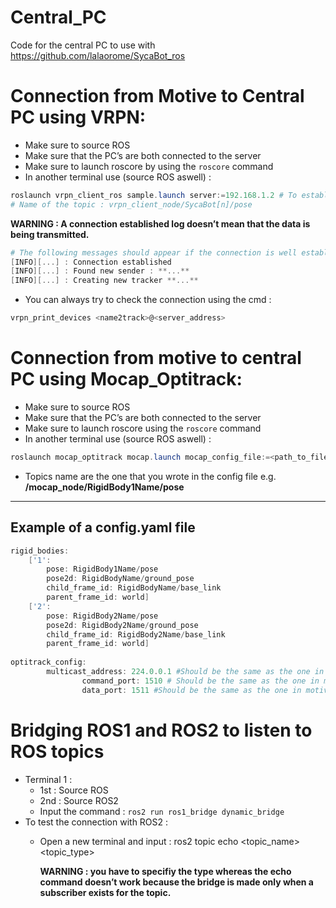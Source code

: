 # Central_PC
Code for the central PC to use with https://github.com/lalaorome/SycaBot_ros

# Connection from Motive to Central PC using VRPN:

- Make sure to source ROS
- Make sure that the PC’s are both connected to the server
- Make sure to launch roscore by using the `roscore` command
- In another terminal use (source ROS aswell) :

```powershell
roslaunch vrpn_client_ros sample.launch server:=192.168.1.2 # To establish the connection
# Name of the topic : vrpn_client_node/SycaBot[n]/pose
```

**WARNING : A connection established log doesn’t mean that the data is being transmitted.** 

```powershell
# The following messages should appear if the connection is well established : 
[INFO][...] : Connection established
[INFO][...] : Found new sender : **...**
[INFO][...] : Creating new tracker **...**
```

- You can always try to check the connection using the cmd :

```powershell
vrpn_print_devices <name2track>@<server_address>
```

# Connection from motive to central PC using Mocap_Optitrack:

- Make sure to source ROS
- Make sure that the PC’s are both connected to the server
- Make sure to launch roscore using the `roscore` command
- In another terminal use (source ROS aswell) :

```powershell
roslaunch mocap_optitrack mocap.launch mocap_config_file:=<path_to_filename.yaml> # To establish the connection
```

- Topics name are the one that you wrote in the config file e.g. **/mocap_node/RigidBody1Name/pose**

---

## Example of a config.yaml file

```powershell
rigid_bodies:
    ['1':
        pose: RigidBody1Name/pose
        pose2d: RigidBodyName/ground_pose
        child_frame_id: RigidBodyName/base_link
        parent_frame_id: world]
    ['2':
        pose: RigidBody2Name/pose
        pose2d: RigidBody2Name/ground_pose
        child_frame_id: RigidBody2Name/base_link
        parent_frame_id: world]
		
optitrack_config:
        multicast_address: 224.0.0.1 #Should be the same as the one in Motive
				command_port: 1510 # Should be the same as the one in motive
				data_port: 1511 #Should be the same as the one in motive

```

# Bridging ROS1 and ROS2 to listen to ROS topics

- Terminal 1 :
    - 1st : Source ROS
    - 2nd : Source ROS2
    - Input the command : `ros2 run ros1_bridge dynamic_bridge`
- To test the connection with ROS2 :
    - Open a new terminal and input : ros2 topic echo <topic_name> <topic_type>
        
        **WARNING : you have to specifiy the type whereas the echo command doesn’t work because the bridge is made only when a subscriber exists for the topic.**
